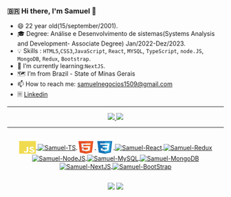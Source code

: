 ### 🇧🇷 Hi there, I'm Samuel 👋


- 😄 22 year old(15/september/2001).
- 🎓 Degree: Análise e Desenvolvimento de sistemas(Systems Analysis and Development- Associate Degree) Jan/2022-Dez/2023.
- 💡 Skills :  `HTML5`,`CSS3`,`JavaScript`, `React`, `MYSQL`, `TypeScript`, `node.JS`, `MongoDB`, `Redux`, `Bootstrap`.
- 🌱 I’m currently learning:`NextJS`.
- 🗺️ I’m from Brazil - State of Minas Gerais
- 📫 How to reach me: samuelnegocios1509@gmail.com
- 🗏 [Linkedin](https://www.linkedin.com/in/samuel-espindo-la)


<hr>

<div align="center">
  <a href="https://github.com/samuelESP">
  <img height="180em" src="https://github-readme-stats.vercel.app/api?username=samuelESP&show_icons=true&theme=dark&include_all_commits=true&count_private=true"/>
  <img height="180em" src="https://github-readme-stats.vercel.app/api/top-langs/?username=samuelESP&layout=compact&langs_count=7&theme=dark"/>
</div>
<hr>
</div>
<div style="display: inline_block" align="center"><br>
  <img align="center" alt="Samuel-Js" height="30" width="40" src="https://raw.githubusercontent.com/devicons/devicon/master/icons/javascript/javascript-plain.svg">
  <img align="center" alt="Samuel-TS" height="30" width="40" src="https://cdn.jsdelivr.net/gh/devicons/devicon/icons/typescript/typescript-original.svg">
  <img align="center" alt="Samuel-HTML" height="30" width="40" src="https://raw.githubusercontent.com/devicons/devicon/master/icons/html5/html5-original.svg">
  <img align="center" alt="Samuel-CSS" height="30" width="40" src="https://raw.githubusercontent.com/devicons/devicon/master/icons/css3/css3-original.svg">
  <img align="center" alt="Samuel-React" height="30" width="40" src="https://cdn.jsdelivr.net/gh/devicons/devicon/icons/react/react-original.svg" />
  <img align="center" alt="Samuel-Redux" height="30" width="40" src="https://cdn.jsdelivr.net/gh/devicons/devicon/icons/redux/redux-original.svg" />
  <img align="center" alt="Samuel-NodeJS" height="30" width="40" src="https://cdn.jsdelivr.net/gh/devicons/devicon/icons/nodejs/nodejs-original.svg" />
  <img align="center" alt="Samuel-MySQL" height="30" width="40" src="https://cdn.jsdelivr.net/gh/devicons/devicon/icons/mysql/mysql-original.svg" />
  <img align="center" alt="Samuel-MongoDB" height="30" width="40" src="https://cdn.jsdelivr.net/gh/devicons/devicon/icons/mysql/mysql-original.svg" />
  <img align="center" alt="Samuel-NextJS" height="30" width="40" src="https://cdn.jsdelivr.net/gh/devicons/devicon@latest/icons/nextjs/nextjs-original.svg" />
  <img align="center" alt="Samuel-BootStrap" height="30" width="40" src="https://cdn.jsdelivr.net/gh/devicons/devicon@latest/icons/bootstrap/bootstrap-original.svg" />
  
          
  
</div>
  
  ##
 
<div align="center"> 
<a href = "mailto:samuelnegocios1509@gmail.com"><img src="https://img.shields.io/badge/-Gmail-%23333?style=for-the-badge&logo=gmail&logoColor=white" target="_blank"></a>
<a href="https://www.linkedin.com/in/samuel-espindo-la/" target="_blank"><img src="https://img.shields.io/badge/-LinkedIn-%230077B5?style=for-the-badge&logo=linkedin&logoColor=white" target="_blank"></a> 
</div>
